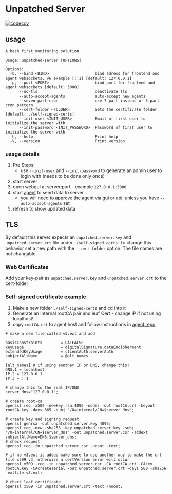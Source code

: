 # Unpatched Server

[![codecov](https://codecov.io/gh/apimeister/unpatched-server/branch/main/graph/badge.svg?token=WEVL9G0F3F)](https://codecov.io/gh/apimeister/unpatched-server)

## usage

```shell
A bash first monitoring solution

Usage: unpatched-server [OPTIONS]

Options:
  -b, --bind <BIND>                    bind adress for frontend and agent websockets, v6 example [::1] [default: 127.0.0.1]
  -p, --port <PORT>                    bind port for frontend and agent websockets [default: 3000]
      --no-tls                         deactivate tls
      --auto-accept-agents             auto-accept new agents
      --seven-part-cron                use 7 part instead of 5 part cron pattern
      --cert-folder <FOLDER>           Sets the certificate folder [default: ./self-signed-certs]
      --init-user <INIT_USER>          Email of first user to initialize the server with
      --init-password <INIT_PASSWORD>  Password of first user to initialize the server with
  -h, --help                           Print help
  -V, --version                        Print version
```

### usage details

1. Pre Steps:
    - use `--init-user` and `--init-password` to generate an admin user to login with (needs to be done only once)
2. start server
3. open webgui at server:port - example `127.0.0.1:3000`
4. start [agent](https://github.com/apimeister/monitor-agent) to send data to server
   - you will need to approve the agent via gui or api, unless you have `--auto-accept-agents` set
5. refresh to show updated data

## TLS

By default this server expects an `unpatched.server.key` and `unpatched.server.crt` file under `./self-signed-certs`. To change this behavior set a new path with the `--cert-folder` option. The file names are not changable.

### Web Certificates

Add your key-pair as `unpatched.server.key` and `unpatched.server.crt` to the cert-folder

### Self-signed certificate example

1. Make a new folder `./self-signed-certs` and cd into it
2. Generate an internal rootCA pair and leaf Cert - change IP if not using localhost!
3. copy `rootCA.crt` to agent host and follow instructions in [agent repo](https://github.com/apimeister/monitor-agent)

```shell
# make a new file called v3.ext and add 

basicConstraints        = CA:FALSE
keyUsage                = digitalSignature,dataEncipherment
extendedKeyUsage        = clientAuth,serverAuth
subjectAltName          = @alt_names

[alt_names] # if using another IP or DNS, change this!
DNS.1 = localhost
IP.2 = 127.0.0.1
IP.3 = ::1
```

```shell
# change this to the real IP/DNS
server_dns="127.0.0.1";

# create root-ca
openssl req -x509 -newkey rsa:4096 -nodes -out rootCA.crt -keyout rootCA.key -days 365 -subj "/O=internal/CN=$server_dns";

# create key and signing request
openssl genrsa -out unpatched.server.key 4096;
openssl req -new -sha256 -key unpatched.server.key -subj "/O=internal/CN=$server_dns" -out unpatched.server.csr -addext subjectAltName=DNS:$server_dns;
# check request
openssl req -in unpatched.server.csr -noout -text;

# if no v3.ext is added make sure to use another way to make the crt file x509 v3, otherwise a certVersion error will occur
openssl x509 -req -in unpatched.server.csr -CA rootCA.crt -CAkey rootCA.key -CAcreateserial -out unpatched.server.crt -days 500 -sha256 -extfile v3.ext;

# check leaf certificate
openssl x509 -in unpatched.server.crt -text -noout;
```
